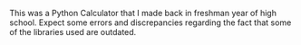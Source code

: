 This was a Python Calculator that I made back in freshman year of high school. Expect some errors and discrepancies regarding the fact that some of the libraries used are outdated.

